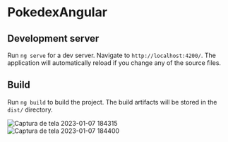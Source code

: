 # PokedexAngular

## Development server

Run `ng serve` for a dev server. Navigate to `http://localhost:4200/`. The application will automatically reload if you change any of the source files.

## Build

Run `ng build` to build the project. The build artifacts will be stored in the `dist/` directory.

![Captura de tela 2023-01-07 184315](https://user-images.githubusercontent.com/121953624/211171439-c972ed79-b0a0-4a5a-91cf-910ffd41ab26.png)
<br>
![Captura de tela 2023-01-07 184400](https://user-images.githubusercontent.com/121953624/211171427-6bb5128e-6e53-45d0-acbf-b006e6364b78.png)
